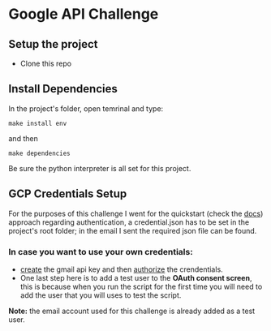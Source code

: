# Google API Challenge

## Setup the project
- Clone this repo

## Install Dependencies

In the project's folder, open temrinal and type:

<code>make install env</code>

and then 

<code>make dependencies</code>

Be sure the python interpreter is all set for this project.

## GCP Credentials Setup

For the purposes of this challenge I went for the quickstart (check the [docs](https://developers.google.com/gmail/api/quickstart/python#set_up_your_environment)) approach regarding authentication, a credential.json has 
to be set in the project's root folder; in the email I sent the required json file can be found.


### In case you want to use your own credentials:
- [create](https://developers.google.com/gmail/api/quickstart/python#enable_the_api)
the gmail api key and then [authorize](https://developers.google.com/gmail/api/quickstart/python#authorize_credentials_for_a_desktop_application) 
the crendentials.
- One last step here is to add a test user to the **OAuth consent screen**, this is because when you run the script for the first time you will need to add the user that you will uses to test the script.

**Note:** the email account used for this challenge is already added as a test user.